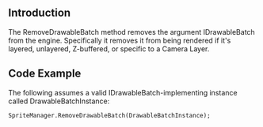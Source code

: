 ## Introduction

The RemoveDrawableBatch method removes the argument IDrawableBatch from the engine. Specifically it removes it from being rendered if it's layered, unlayered, Z-buffered, or specific to a Camera Layer.

## Code Example

The following assumes a valid IDrawableBatch-implementing instance called DrawableBatchInstance:

    SpriteManager.RemoveDrawableBatch(DrawableBatchInstance);
